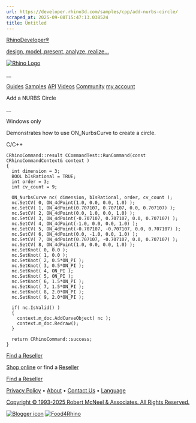 ```yaml
---
url: https://developer.rhino3d.com/samples/cpp/add-nurbs-circle/
scraped_at: 2025-09-08T15:47:13.038524
title: Untitled
---
```


[RhinoDeveloper®](/)

[design, model, present, analyze, realize...](/)

[![Rhino Logo](https://developer.rhino3d.com/images/rhinodevlogo.png)](/)

__

[Guides](https://developer.rhino3d.com/guides)
[Samples](https://developer.rhino3d.com/samples)
[API](https://developer.rhino3d.com/api)
[Videos](https://developer.rhino3d.com/videos)
[Community](https://discourse.mcneel.com/c/rhino-developer) [my account
](https://www.rhino3d.com/my-account/ "Manage your account, licenses, and
teams")

Add a NURBS Circle

__

Windows only

Demonstrates how to use ON_NurbsCurve to create a circle.

C/C++

    
    
    CRhinoCommand::result CCommandTest::RunCommand(const CRhinoCommandContext& context )
    {
      int dimension = 3;
      BOOL bIsRational = TRUE;
      int order = 3;
      int cv_count = 9;
    
      ON_NurbsCurve nc( dimension, bIsRational, order, cv_count );
      nc.SetCV( 0, ON_4dPoint(1.0, 0.0, 0.0, 1.0) );
      nc.SetCV( 1, ON_4dPoint(0.707107, 0.707107, 0.0, 0.707107) );
      nc.SetCV( 2, ON_4dPoint(0.0, 1.0, 0.0, 1.0) );
      nc.SetCV( 3, ON_4dPoint(-0.707107, 0.707107, 0.0, 0.707107) );
      nc.SetCV( 4, ON_4dPoint(-1.0, 0.0, 0.0, 1.0) );
      nc.SetCV( 5, ON_4dPoint(-0.707107, -0.707107, 0.0, 0.707107) );
      nc.SetCV( 6, ON_4dPoint(0.0, -1.0, 0.0, 1.0) );
      nc.SetCV( 7, ON_4dPoint(0.707107, -0.707107, 0.0, 0.707107) );
      nc.SetCV( 8, ON_4dPoint(1.0, 0.0, 0.0, 1.0) );
      nc.SetKnot( 0, 0.0 );
      nc.SetKnot( 1, 0.0 );
      nc.SetKnot( 2, 0.5*ON_PI );
      nc.SetKnot( 3, 0.5*ON_PI );
      nc.SetKnot( 4, ON_PI );
      nc.SetKnot( 5, ON_PI );
      nc.SetKnot( 6, 1.5*ON_PI );
      nc.SetKnot( 7, 1.5*ON_PI );
      nc.SetKnot( 8, 2.0*ON_PI );
      nc.SetKnot( 9, 2.0*ON_PI );
    
      if( nc.IsValid() )
      {
        context.m_doc.AddCurveObject( nc );
        context.m_doc.Redraw();
      }
    
      return CRhinoCommand::success;
    }
    

  

[Find a Reseller](https://www.rhino3d.com/sales)

[Shop online](https://www.rhino3d.com/store) or find a
[Reseller](https://www.rhino3d.com/sales)

[Find a Reseller](https://www.rhino3d.com/sales)

[Privacy Policy](https://www.rhino3d.com/privacy) •
[About](https://www.rhino3d.com/mcneel/about) • [Contact
Us](https://www.rhino3d.com/mcneel/contact) • [
Language](https://www.rhino3d.com/language "Change to a different region or
language")

[Copyright © 1993-2025 Robert McNeel & Associates. All Rights
Reserved.](https://www.rhino3d.com/mcneel/about)

[](https://www.facebook.com/McNeelRhinoceros/)
[](https://twitter.com/bobmcneel) [](https://www.linkedin.com/groups/75313/)
[](https://www.youtube.com/user/RhinoGuide/videos) [](https://vimeo.com/rhino)
[![Blogger
icon](https://developer.rhino3d.com/images/blogger.svg)](http://blog.rhino3d.com/)
[![Food4Rhino](https://developer.rhino3d.com/images/f4r_icon_01.svg)](https://www.food4rhino.com)

